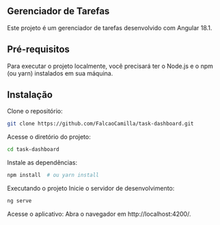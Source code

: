 ## Gerenciador de Tarefas
Este projeto é um gerenciador de tarefas desenvolvido com Angular 18.1.

## Pré-requisitos
Para executar o projeto localmente, você precisará ter o Node.js e o npm (ou yarn) instalados em sua máquina.

## Instalação
Clone o repositório:
```bash
git clone https://github.com/FalcaoCamilla/task-dashboard.git
```

Acesse o diretório do projeto:
```bash
cd task-dashboard
```

Instale as dependências:
```bash
npm install  # ou yarn install
```

Executando o projeto
Inicie o servidor de desenvolvimento:
```bash
ng serve
```
Acesse o aplicativo: Abra o navegador em http://localhost:4200/.
